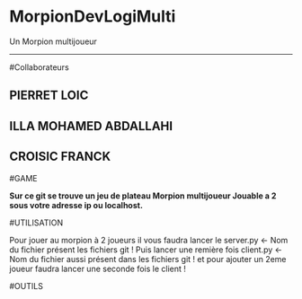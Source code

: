 # MorpionDevLogiMulti
Un Morpion multijoueur 

---------------------

#Collaborateurs

PIERRET LOIC
---
ILLA MOHAMED ABDALLAHI
---
CROISIC FRANCK
---


#GAME

**Sur ce git se trouve un jeu de plateau Morpion multijoueur Jouable a 2 sous votre adresse ip ou localhost.**

#UTILISATION

Pour jouer au morpion à 2 joueurs il vous faudra lancer le server.py <- Nom du fichier présent les fichiers git ! 
Puis lancer une remière fois client.py <- Nom du fichier aussi présent dans les fichiers git ! 
et pour ajouter un 2eme joueur faudra lancer une seconde fois le client !

#OUTILS


